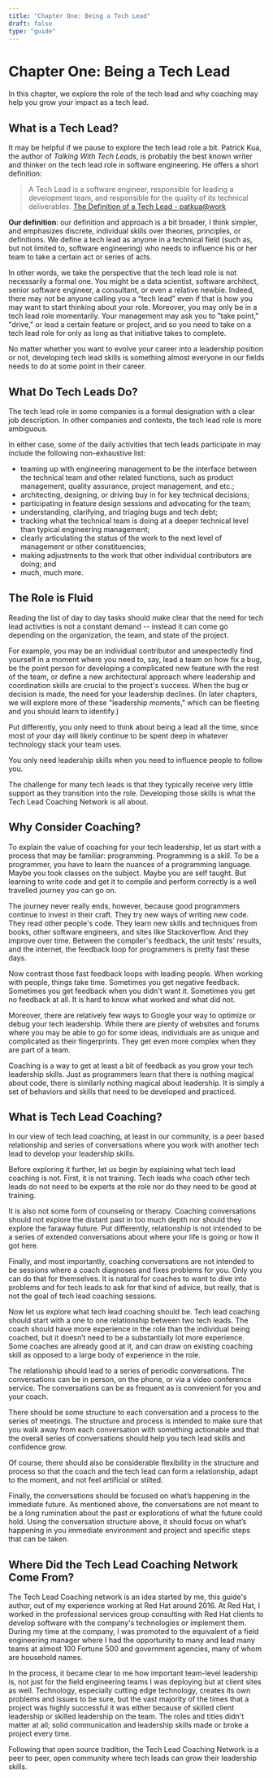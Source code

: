 ```yaml
---
title: "Chapter One: Being a Tech Lead"
draft: false
type: "guide"
---
```


# Chapter One: Being a Tech Lead

In this chapter, we explore the role of the tech lead and why coaching may help you grow your impact as a tech lead.

## What is a Tech Lead?

It may be helpful if we pause to explore the tech lead role a bit. Patrick Kua, the author of *Talking With Tech Leads*, is probably the best known writer and thinker on the tech lead role in software engineering. He offers a short definition:

> A Tech Lead is a software engineer, responsible for leading a development team, and responsible for the quality of its technical deliverables. [The Definition of a Tech Lead - patkua@work](https://www.thekua.com/atwork/2014/11/the-definition-of-a-tech-lead/)

**Our definition**: our definition and approach is a bit broader, I think simpler, and emphasizes discrete, individual skills over theories, principles, or definitions.  We define a tech lead as anyone in a technical field (such as, but not limited to, software engineering) who needs to influence his or her team to take a certain act or series of acts.

In other words, we take the perspective that the tech lead role is not necessarily a formal one. You might be a data scientist, software architect, senior software engineer, a consultant, or even a relative newbie. Indeed, there may not be anyone calling you a “tech lead” even if that is how you may want to start thinking about your role. Moreover, you may only be in a tech lead role momentarily. Your management may ask you to "take point," "drive," or lead a certain feature or project, and so you need to take on a tech lead role for only as long as that initiative takes to complete.

No matter whether you want to evolve your career into a leadership position or not, developing tech lead skills is something almost everyone in our fields needs to do at some point in their career.

## What Do Tech Leads Do?

The tech lead role in some companies is a formal designation with a clear job description. In other companies and contexts, the tech lead role is more ambiguous. 

In either case, some of the daily activities that tech leads participate in may include the following non-exhaustive list:

* teaming up with engineering management to be the interface between the technical team and other related functions, such as product management, quality assurance, project management, and etc.;
* architecting, designing, or driving buy in for key technical decisions;
* participating in feature design sessions and advocating for the team;
* understanding, clarifying, and triaging bugs and tech debt;
* tracking what the technical team is doing at a deeper technical level than typical engineering management;
* clearly articulating the status of the work to the next level of management or other constituencies;
* making adjustments to the work that other individual contributors are doing; and
* much, much more.

## The Role is Fluid

Reading the list of day to day tasks should make clear that the need for tech lead activities is not a constant demand -- instead it can come go depending on the organization, the team, and state of the project. 

For example, you may be an individual contributor and unexpectedly find yourself in a moment where you need to, say, lead a team on how fix a bug, be the point person for developing a complicated new feature with the rest of the team, or define a new architectural approach where leadership and coordination skills are crucial to the project's success. When the bug or decision is made, the need for your leadership declines. (In later chapters, we will explore more of these "leadership moments," which can be fleeting and you should learn to identify.)

Put differently, you only need to think about being a lead all the time, since most of your day will likely continue to be spent deep in whatever technology stack your team uses. 

You only need leadership skills when you need to influence people to follow you. 

The challenge for many tech leads is that they typically receive very little support as they transition into the role. Developing those skills is what the Tech Lead Coaching Network is all about.

## Why Consider Coaching?

To explain the value of coaching for your tech leadership, let us start with a process that may be familiar: programming. Programming is a skill. To be a programmer, you have to learn the nuances of a programming language. Maybe you took classes on the subject. Maybe you are self taught. But learning to write code and get it to compile and perform correctly is a well travelled journey you can go on.

The journey never really ends, however, because good programmers continue to invest in their craft. They try new ways of writing new code. They read other people's code. They learn new skills and techniques from books, other software engineers, and sites like Stackoverflow. And they improve over time. Between the compiler's feedback, the unit tests' results, and the internet, the feedback loop for programmers is pretty fast these days. 

Now contrast those fast feedback loops with leading people. When working with people, things take time. Sometimes you get negative feedback. Sometimes you get feedback when you didn't want it. Sometimes you get no feedback at all. It is hard to know what worked and what did not.

Moreover, there are relatively few ways to Google your way to optimize or debug your tech leadership. While there are plenty of websites and forums where you may be able to go for some ideas, individuals are as unique and complicated as their fingerprints. They get even more complex when they are part of a team.

Coaching is a way to get at least a bit of feedback as you grow your tech leadership skills. Just as programmers learn that there is nothing magical about code, there is similarly nothing magical about leadership. It is simply a set of behaviors and skills that need to be developed and practiced.

## What is Tech Lead Coaching?

In our view of tech lead coaching, at least in our community, is a peer based relationship and series of conversations where you work with another tech lead to develop your leadership skills.

Before exploring it further, let us begin by explaining what tech lead coaching is not. First, it is not training. Tech leads who coach other tech leads do not need to be experts at the role nor do they need to be good at training.

It is also not some form of counseling or therapy. Coaching conversations should not explore the distant past in too much depth nor should they explore the faraway future. Put differently, relationship is not intended to be a series of extended conversations about where your life is going or how it got here.

Finally, and most importantly, coaching conversations are not intended to be sessions where a coach diagnoses and fixes problems for you.  Only you can do that for themselves. It is natural for coaches to want to dive into problems and for tech leads to ask for that kind of advice, but really, that is not the goal of tech lead coaching sessions.

Now let us explore what tech lead coaching should be. Tech lead coaching should start with a one to one relationship between two tech leads. The coach should have more experience in the role than the individual being coached, but it doesn’t need to be a substantially lot more experience. Some coaches are already good at it, and can draw on existing coaching skill as opposed to a large body of experience in the role.

The relationship should lead to a series of periodic conversations. The conversations can be in person, on the phone, or via a video conference service. The conversations can be as frequent as is convenient for you and your coach.

There should be some structure to each conversation and a process to the series of meetings. The structure and process is intended to make sure that you walk away from each conversation with something actionable and that the overall series of conversations should help you tech lead skills and confidence grow. 

Of course, there should also be considerable flexibility in the structure and process so that the coach and the tech lead can form a relationship, adapt to the moment, and not feel artificial or stilted.

Finally, the conversations should be focused on what’s happening in the immediate future. As mentioned above, the conversations are not meant to be a long rumination about the past or explorations of what the future could hold. Using the conversation structure above, it should focus on what’s happening in you immediate environment and project and specific steps that can be taken.

## Where Did the Tech Lead Coaching Network Come From?

The Tech Lead Coaching network is an idea started by me, this guide's author, out of my experience working at Red Hat around 2016. At Red Hat, I worked in the professional services group consulting with Red Hat clients to develop software with the company's technologies or implement them. During my time at the company, I was promoted to the equivalent of a field engineering manager where I had the opportunity to many and lead many teams at almost 100 Fortune 500 and government agencies, many of whom are household names.

In the process, it became clear to me how important team-level leadership is, not just for the field engineering teams I was deploying but at client sites as well. Technology, especially cutting edge technology, creates its own problems and issues to be sure, but the vast majority of the times that a project was highly successful it was either because of skilled client leadership or skilled leadership on the team. The roles and titles didn't matter at all; solid communication and leadership skills made or broke a project every time.

Following that open source tradition, the Tech Lead Coaching Network is a peer to peer, open community where tech leads can grow their leadership skills.
